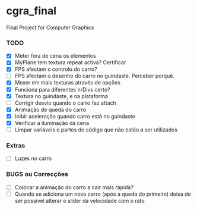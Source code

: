 # cgra_final
Final Project for Computer Graphics

### TODO

- [X] Meter fora de cena os elementos
- [X] MyPlane tem textura repeat activa? Certificar
- [X] FPS afectam o controlo do carro?
- [ ] FPS afectam o desenho do carro no guindaste. Perceber porquê.
- [X] Mexer em mais texturas através de opções
- [X] Funciona para diferentes nrDivs certo?
- [X] Textura no guindaste, e na plataforma
- [ ] Corrigir desvio quando o carro faz attach
- [X] Animação de queda do carro
- [X] Inibir aceleração quando carro está no guindaste
- [X] Verificar a iluminação da cena
- [ ] Limpar variáveis e partes do código que não estão a ser utilizados

### Extras

- [ ] Luzes no carro

### BUGS ou Correcções

- [ ] Colocar a animação do carro a cair mais rápida?
- [ ] Quando se adiciona um novo carro (após a queda do primeiro) deixa de ser possível alterar o slider da velocidade com o rato 
